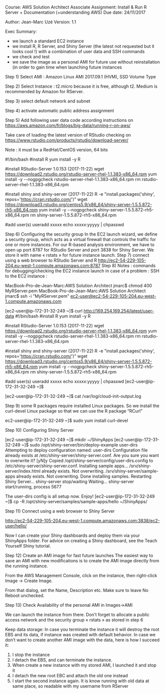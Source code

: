 Course: AWS Solution Architect Associate
Assignment: Install & Run R Server + Documentation (+understanding AWS)
Due date: 24/11/2017

Author: Jean-Marc Uzé
Version: 1.1

Exec Summary:
-	we launch a standard EC2 instance
-	we install R, R Server, and Shiny Server (the latest not requested but it looks cool !) with a combination of user data and SSH commands
-	we check and test
-	we save the image as a personal AMI for future use without reinstallation (in order to gain time when launching future instances




Step 1) Select AMI : Amazon Linux AMI 2017.09.1 (HVM), SSD Volume Type


Step 2) Select Instance : t2.micro because it is free, although t2. Medium is recommended by Amazon for RServer.

Step 3) select default network and subnet

Step 4) activate automatic public address assignment

Step 5) Add following user data code according instructions on 
https://aws.amazon.com/fr/blogs/big-data/running-r-on-aws/

Take care of loading the latest version of RStudio checking on  https://www.rstudio.com/products/rstudio/download-server/

Note : it must be a RedHat/CentOS version, 64 bits

#!/bin/bash
#install R
yum install -y R

#install RStudio-Server 1.0.153 (2017-11-22)
wget https://download2.rstudio.org/rstudio-server-rhel-1.1.383-x86_64.rpm
yum install -y --nogpgcheck rstudio-server-rhel-1.1.383-x86_64.rpm
rm rstudio-server-rhel-1.1.383-x86_64.rpm

#install shiny and shiny-server (2017-11-22)
R -e "install.packages('shiny', repos='https://cran.rstudio.com/')"
wget https://download3.rstudio.org/centos5.9/x86_64/shiny-server-1.5.5.872-rh5-x86_64.rpm
yum install -y --nogpgcheck shiny-server-1.5.5.872-rh5-x86_64.rpm
rm shiny-server-1.5.5.872-rh5-x86_64.rpm

#add user(s)
useradd xxxxx
echo xxxxx:yyyyy | chpasswd

Step 6)  Configuring the security group
In the EC2 launch wizard, we define a security group, which acts as a virtual firewall that controls the traffic for one or more instances. For our R-based analysis environment, we have to open up port 8787 for RStudio Server and port 3838 for Shiny Server.
We store it with name « rstats » for future instance launch.
Step 7) connect using a web browser to RStudio Server and R
http://ec2-54-229-105-204.eu-west-1.compute.amazonaws.com:8787
Step 8) Notes : commands for debugging/checking the EC2 instance launch in case of a problem :
SSH to the EC2 instance :

MacBook-Pro-de-Jean-Marc:AWS Solution Architect jmarc$ chmod 400 MyRServer.pem
MacBook-Pro-de-Jean-Marc:AWS Solution Architect jmarc$ ssh -i "MyRServer.pem" ec2-user@ec2-54-229-105-204.eu-west-1.compute.amazonaws.com



[ec2-user@ip-172-31-32-249 ~]$ curl http://169.254.169.254/latest/user-data
#!/bin/bash
#install R
yum install -y R

#install RStudio-Server 1.0.153 (2017-11-22)
wget https://download2.rstudio.org/rstudio-server-rhel-1.1.383-x86_64.rpm
yum install -y --nogpgcheck rstudio-server-rhel-1.1.383-x86_64.rpm
rm rstudio-server-rhel-1.1.383-x86_64.rpm

#install shiny and shiny-server (2017-11-22)
R -e "install.packages('shiny', repos='https://cran.rstudio.com/')"
wget https://download3.rstudio.org/centos5.9/x86_64/shiny-server-1.5.5.872-rh5-x86_64.rpm
yum install -y --nogpgcheck shiny-server-1.5.5.872-rh5-x86_64.rpm
rm shiny-server-1.5.5.872-rh5-x86_64.rpm

#add user(s)
useradd xxxxx
echo xxxxx:yyyyy | chpasswd [ec2-user@ip-172-31-32-249 ~]$


[ec2-user@ip-172-31-32-249 ~]$ cat /var/log/cloud-init-output.log



Step 9)  some R packages require installed Linux packages. So we install the curl-devel Linux package so that we can use the R package “RCurl”

ec2-user@ip-172-31-32-249 ~]$ sudo yum install curl-devel

Step 10) Configuring Shiny Server

[ec2-user@ip-172-31-32-249 ~]$ mkdir ~/ShinyApps
[ec2-user@ip-172-31-32-249 ~]$ sudo /opt/shiny-server/bin/deploy-example user-dirs
Attempting to deploy configuration named: user-dirs
Configuration file already exists at /etc/shiny-server/shiny-server.conf. Are you sure you want to overwrite it? [yN]y
Copied /opt/shiny-server/config/user-dirs.config to /etc/shiny-server/shiny-server.conf.
Installing sample apps...
/srv/shiny-server/index.html already exists. Not overwriting.
/srv/shiny-server/sample-apps already exists. Not overwriting.
Done installing samples.
Restarting Shiny Server...
shiny-server stop/waiting
Waiting...
shiny-server start/running, process 5677

The user-dirs config is all setup now. Enjoy!
[ec2-user@ip-172-31-32-249 ~]$ cp -R /opt/shiny-server/samples/sample-apps/hello ~/ShinyApps/


Step 11) Connect using a web browser to Shiny Server

http://ec2-54-229-105-204.eu-west-1.compute.amazonaws.com:3838/ec2-user/hello/

Now I can create your Shiny dashboards and deploy them via your ShinyApps folder. For advice on creating a Shiny dashboard, see the Teach Yourself Shiny tutorial.


Step 12) Create an AMI image for fast future launches
The easiest way to save an AMI with new modifications is to create the AMI image directly from the running instance.

From the AWS Management Console, click on the instance, then right-click Image -> Create Image.

From that dialog, set the Name, Description etc. Make sure to leave No Reboot unchecked. 

Step 13) Check Availability of the personal AMI in Images->AMI 

We can launch the instance from there.
Don’t forget to allocate a public access network and the  security group « rstats » as stored in step 6





Keep data storage:
In case you terminate the instance it will destroy the root EBS and its data, if instance was created with default behavior.
In case we don’t want to create another AMI image with the data, here is how I succeed it:
1)	I stop the instance
2)	I detach the EBS, and can terminate the instance.
3)	When create a new instance with my stored AMI, I launched it and stop it
4)	I detach the new root EBC and attach the old one instead
5)	I start the second instance again. It is know running with old data at same place, so readable with my username from RServer


